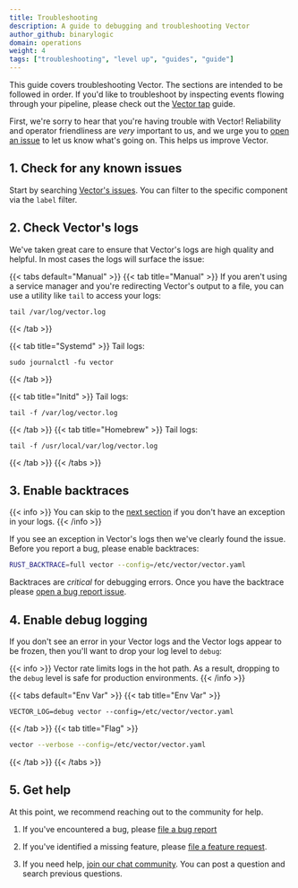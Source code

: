 ```yaml
---
title: Troubleshooting
description: A guide to debugging and troubleshooting Vector
author_github: binarylogic
domain: operations
weight: 4
tags: ["troubleshooting", "level up", "guides", "guide"]
---
```


This guide covers troubleshooting Vector. The sections are intended to be
followed in order. If you'd like to troubleshoot by inspecting events flowing
through your pipeline, please check out the [Vector tap] guide.

First, we're sorry to hear that you're having trouble with Vector! Reliability
and operator friendliness are _very_ important to us, and we urge you to
[open an issue][urls.new_bug_report] to let us know what's going on. This helps
us improve Vector.

## 1. Check for any known issues

Start by searching [Vector's issues][urls.vector_issues]. You can filter
to the specific component via the `label` filter.

## 2. Check Vector's logs

We've taken great care to ensure that Vector's logs are high quality and helpful.
In most cases the logs will surface the issue:

{{< tabs default="Manual" >}}
{{< tab title="Manual" >}}
If you aren't using a service manager and you're redirecting Vector's output to a file, you can use
a utility like `tail` to access your logs:

```shell
tail /var/log/vector.log
```

{{< /tab >}}

{{< tab title="Systemd" >}}
Tail logs:

```shell
sudo journalctl -fu vector
```

{{< /tab >}}

{{< tab title="Initd" >}}
Tail logs:

```shell
tail -f /var/log/vector.log
```

{{< /tab >}}
{{< tab title="Homebrew" >}}
Tail logs:

```shell
tail -f /usr/local/var/log/vector.log
```

{{< /tab >}}
{{< /tabs >}}

## 3. Enable backtraces

{{< info >}}
You can skip to the [next section](#4-enable-debug-logging) if you don't
have an exception in your logs.
{{< /info >}}

If you see an exception in Vector's logs then we've clearly found the issue.
Before you report a bug, please enable backtraces:

```bash
RUST_BACKTRACE=full vector --config=/etc/vector/vector.yaml
```

Backtraces are _critical_ for debugging errors. Once you have the backtrace
please [open a bug report issue][urls.new_bug_report].

## 4. Enable debug logging

If you don't see an error in your Vector logs and the Vector logs appear
to be frozen, then you'll want to drop your log level to `debug`:

{{< info >}}
Vector rate limits logs in the hot path. As a result, dropping to the
`debug` level is safe for production environments.
{{< /info >}}

{{< tabs default="Env Var" >}}
{{< tab title="Env Var" >}}

```shell
VECTOR_LOG=debug vector --config=/etc/vector/vector.yaml
```

{{< /tab >}}
{{< tab title="Flag" >}}

```bash
vector --verbose --config=/etc/vector/vector.yaml
```

{{< /tab >}}
{{< /tabs >}}

## 5. Get help

At this point, we recommend reaching out to the community for help.

1. If you've encountered a bug, please [file a bug report][urls.new_bug_report]

2. If you've identified a missing feature, please [file a feature request][urls.new_feature_request].

3. If you need help, [join our chat community][urls.vector_chat]. You can post a question and search previous questions.

[urls.new_bug_report]: https://github.com/vectordotdev/vector/issues/new?assignees=&labels=type%3A+bug&template=bug.yml
[urls.new_feature_request]: https://github.com/vectordotdev/vector/issues/new?assignees=&labels=type%3A+feature&template=feature.yml
[urls.vector_chat]: https://chat.vector.dev
[urls.vector_issues]: https://github.com/vectordotdev/vector/issues
[Vector tap]: /guides/level-up/vector-tap-guide
